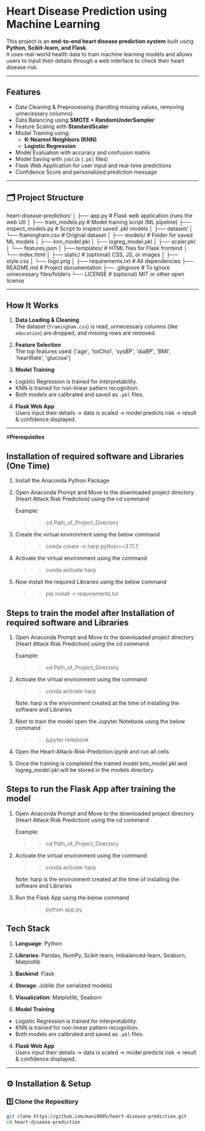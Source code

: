 # Heart Disease Prediction using Machine Learning

This project is an **end-to-end heart disease prediction system** built using **Python, Scikit-learn, and Flask**.  
It uses real-world health data to train machine learning models and allows users to input their details through a web interface to check their heart disease risk.

---

## Features

- Data Cleaning & Preprocessing (handling missing values, removing unnecessary columns)
- Data Balancing using **SMOTE + RandomUnderSampler**
- Feature Scaling with **StandardScaler**
- Model Training using:
  - **K-Nearest Neighbors (KNN)**
  - **Logistic Regression**
- Model Evaluation with accuracy and confusion matrix
- Model Saving with `joblib` (`.pkl` files)
- Flask Web Application for user input and real-time predictions
- Confidence Score and personalized prediction message

---

## 🗂️ Project Structure

heart-disease-prediction/
│
├── app.py                        # Flask web application (runs the web UI)
│
├── train_models.py               # Model training script (ML pipeline)
├── inspect_models.py             # Script to inspect saved .pkl models
│
├── dataset/
│   └── framingham.csv            # Original dataset
│
├── models/                       # Folder for saved ML models
│   ├── knn_model.pkl
│   ├── logreg_model.pkl
│   ├── scaler.pkl
│   └── features.json
│
├── templates/                    # HTML files for Flask frontend
│   └── index.html
│
├── static/                       # (optional) CSS, JS, or images
│   ├── style.css
│   └── logo.png
│
├── requirements.txt              # All dependencies
├── README.md                     # Project documentation
├── .gitignore                    # To ignore unnecessary files/folders
└── LICENSE                       # (optional) MIT or other open license



---

## How It Works

1. **Data Loading & Cleaning**  
   The dataset (`framingham.csv`) is read, unnecessary columns (like `education`) are dropped, and missing rows are removed.

2. **Feature Selection**  
   The top features used:
   ['age', 'totChol', 'sysBP', 'diaBP', 'BMI', 'heartRate', 'glucose']

3. **Model Training**  
- Logistic Regression is trained for interpretability.
- KNN is trained for non-linear pattern recognition.
- Both models are calibrated and saved as `.pkl` files.

4. **Flask Web App**  
Users input their details → data is scaled → model predicts risk → result & confidence displayed.

---

#**Prerequisites**

## Installation of required software and Libraries (One Time)

1. Install the Anaconda Python Package
2. Open Anaconda Prompt and Move to the downloaded project directory (Heart Attack Risk Prediction) using the cd command

	Example:
	>> cd Path_of_Project_Directory
	
3. Create the virtual environment using the below command
	>>conda create -n harp python==3.11.7
4. Activate the virtual environment using the command
	>>conda activate harp
5. Now install the required Libraries using the below command
	>>pip install -r requirements.txt


## Steps to train the model after Installation of required software and Libraries

1. Open Anaconda Prompt and Move to the downloaded project directory (Heart Attack Risk Prediction) using the cd command

	Example:
	>> cd Path_of_Project_Directory
	
2. Activate the virtual environment using the command
	>>conda activate harp
	
	Note: harp is the environment created at the time of installing the software and Libraries
	
3. Next to train the model open the Jupyter Notebook using the below command
	>>jupyter notebook
4. Open the Heart-Attack-Risk-Prediction.ipynb and run all cells
5. Once the training is completed the trained model knn_model.pkl and logreg_model.pkl will be stored in the models directory


## Steps to run the Flask App after training the model 

1. Open Anaconda Prompt and Move to the downloaded project directory (Heart Attack Risk Prediction) using the cd command

	Example:
	>> cd Path_of_Project_Directory
	
2. Activate the virtual environment using the command
	>>conda activate harp
	
	Note: harp is the environment created at the time of installing the software and Libraries
	
3. Run the Flask App using the below command
	>>python app.py

## Tech Stack

1. **Language**: Python

2. **Libraries**: Pandas, NumPy, Scikit-learn, Imbalanced-learn, Seaborn, Matplotlib

3. **Backend**: Flask

4. **Storage**: Joblib (for serialized models)

5. **Visualization**: Matplotlib, Seaborn



3. **Model Training**  
- Logistic Regression is trained for interpretability.
- KNN is trained for non-linear pattern recognition.
- Both models are calibrated and saved as `.pkl` files.

4. **Flask Web App**  
Users input their details → data is scaled → model predicts risk → result & confidence displayed.

---

## ⚙️ Installation & Setup

### 1️⃣ Clone the Repository
```bash
git clone https://github.com/mani0005/heart-disease-prediction.git
cd heart-disease-prediction





